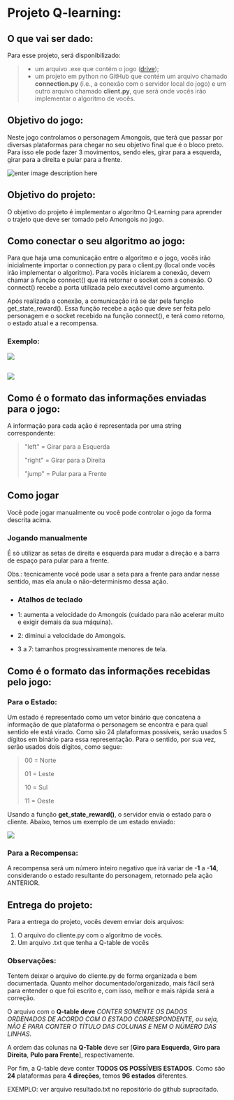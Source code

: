 
# Projeto Q-learning:

## O que vai ser dado:

Para esse projeto, será disponibilizado:
> - um arquivo .exe que contém o jogo ([drive](https://drive.google.com/drive/folders/1zY6J2Zx63e0PIDa3wLt2zMoV0NKUCLcd?usp=sharing));
> - um projeto em python no GitHub que contém um arquivo chamado **connection.py** (i.e., a conexão com o servidor local do jogo) e um outro arquivo chamado **client.py**, que será onde vocês irão implementar o algoritmo de vocês.

## Objetivo do jogo:

Neste jogo controlamos o personagem Amongois, que terá que passar por diversas plataformas para chegar no seu objetivo final que é o bloco preto. Para isso ele pode fazer 3 movimentos, sendo eles, girar para a esquerda, girar para a direita e pular para a frente.

![enter image description here](https://lh7-us.googleusercontent.com/docsz/AD_4nXeovh0eE5bzdCaioLgln9Oa99VWrbJrPF8aiJwsyzbUwFi6pdPa_Fk8c1BKqa59qKA6O-0N6mSIPekaY7ID_9QoFWofSJfPNvqUXuBGWGjeXx35HaOGS3jAIna5ip0Jc925CRe8OtoSsYyaUf5TYcgXyW5Sscs0Nf-oeKszTarTufeguceGZQ?key=PZ_BjQO2n0pROWE1ICmcPA)

## Objetivo do projeto:

O objetivo do projeto é implementar o algoritmo Q-Learning para aprender o trajeto que deve ser tomado pelo Amongois no jogo.

## Como conectar o seu algoritmo ao jogo:

Para que haja uma comunicação entre o algoritmo e o jogo, vocês irão inicialmente importar o connection.py para o client.py (local onde vocês irão implementar o algoritmo). Para vocês iniciarem a conexão, devem chamar a função connect() que irá retornar o socket com a conexão. O connect() recebe a porta utilizada pelo executável como argumento.

Após realizada a conexão, a comunicação irá se dar pela função get_state_reward(). Essa função recebe a ação que deve ser feita pelo personagem e o socket recebido na função connect(), e terá como retorno, o estado atual e a recompensa.

### Exemplo:

![](https://lh7-us.googleusercontent.com/docsz/AD_4nXetevH66fgG8S9oD38PNKbBrxBEXOkmsdot8WEDoDSoC1g4vkItSPStE_nRhrNWEzWEMvTt1vxyrqiBWKskt4SqEMktAAlpBAgGwsmLmYZFGdLkHdyOzhZQLVjDpXtQ1b-BoPGcUaU-JyNFZiDqXa1Rcn8KxQEcG-AYsVJyhCAal8kYBOFK-Q?key=PZ_BjQO2n0pROWE1ICmcPA)

## ![](https://lh7-us.googleusercontent.com/docsz/AD_4nXdf1OO2lzKpPornFvflR9ylpIy7KGCpDmMGT3R9PKmEefOVd9aC-m_yVqAf4_ISMao9aG24wHgpnm-KCP8gEq5fIiw7IzJQQ7PJLTsbYfJln8iJyhBUt6bjTmaHAzNbGvPD7gamdIpIX1crhK_CY7LaCC7cD7oiufriwd6VAuZ_TBSIV2TP?key=PZ_BjQO2n0pROWE1ICmcPA)

## Como é o formato das informações enviadas para o jogo:

A informação para cada ação é representada por uma string correspondente:
> "left" = Girar para a Esquerda
> 
> "right" = Girar para a Direita
> 
> "jump" = Pular para a Frente

## Como jogar

Você pode jogar manualmente ou você pode controlar o jogo da forma descrita acima.

### Jogando manualmente
É só utilizar as setas de direita e esquerda para mudar a direção e a barra de espaço para pular para a frente.

Obs.: tecnicamente você pode usar a seta para a frente para andar nesse sentido, mas ela anula o não-determinismo dessa ação.
-   ### Atalhos de teclado
    

-   1: aumenta a velocidade do Amongois (cuidado para não acelerar muito e exigir demais da sua máquina).
    
-   2: diminui a velocidade do Amongois.
    
-   3 a 7: tamanhos progressivamente menores de tela.
    

## Como é o formato das informações recebidas pelo jogo:

### Para o Estado:
Um estado é representado como um vetor binário que concatena a informação de que plataforma o personagem se encontra e para qual sentido ele está virado. Como são 24 plataformas possíveis, serão usados 5 dígitos em binário para essa representação. Para o sentido, por sua vez, serão usados dois dígitos, como segue:

> 00 = Norte
> 
> 01 = Leste
> 
> 10 = Sul
> 
> 11 = Oeste

Usando a função **get_state_reward()**, o servidor envia  o estado para o cliente. Abaixo, temos um exemplo de um estado enviado:

![](https://lh7-us.googleusercontent.com/docsz/AD_4nXdxW_rsf_9jNcS_ziVscKOer1bv9HnyE_ZDbSmV1QnbtVR-zxGXxFsvtYsHrvD2b7ONEt92IYwwZluAOQHSIIoQ36MJ0uMeY3oPB5ZkUxCDjWNKZPNL4FZLfIWLfn0A92NC_QLgJvv9Lpe4WX0YUSVaNg_y0cC2-WtfKV8gLy-yhnagJPiK5Q?key=PZ_BjQO2n0pROWE1ICmcPA)

### Para a Recompensa:
A recompensa será um número inteiro negativo que irá variar de **-1** a **-14**, considerando o estado resultante do personagem, retornado pela ação ANTERIOR.

## Entrega do projeto:
Para a entrega do projeto, vocês devem enviar dois arquivos:
1.  O arquivo do cliente.py com o algoritmo de vocês.
2.  Um arquivo .txt que tenha a Q-table de vocês
    

### Observações:
Tentem deixar o arquivo do cliente.py de forma organizada e bem documentada. Quanto melhor documentado/organizado, mais fácil será para entender o que foi escrito e, com isso, melhor e mais rápida será a correção.

O arquivo com o **Q-table deve** *CONTER SOMENTE OS DADOS  ORDENADOS DE ACORDO COM O ESTADO CORRESPONDENTE, ou seja, NÃO É PARA CONTER O TÍTULO DAS COLUNAS E NEM O NÚMERO DAS LINHAS*.

A ordem das colunas na **Q-Table** deve ser [**Giro para Esquerda**, **Giro para Direita**, **Pulo para Frente**], respectivamente.

Por fim, a Q-table deve conter **TODOS OS POSSÍVEIS ESTADOS**. Como são **24** plataformas para **4 direções**, temos **96 estados** diferentes.

EXEMPLO: ver arquivo resultado.txt no repositório do github supracitado.
